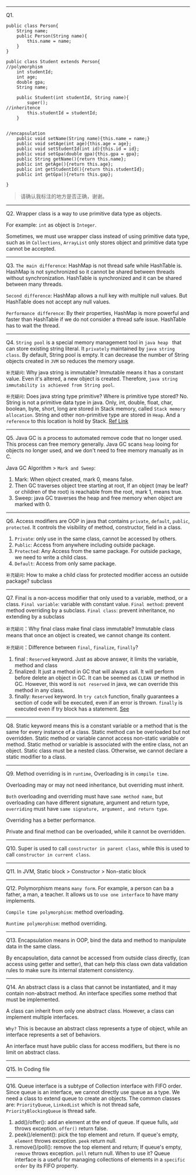 ***********************************
Q1.

    public class Person{
        String name;
        public Person(String name){
            this.name = name;
        }
    }

    public class Student extends Person{                        //polymorphism
        int studentId;
        int age;
        double gpa;
        String name;
    
        public Student(int studentId, String name){   
            super();                                            //inheritence
            this.studentId = studentId;
        }

                                                                //encapsulation
        public void setName(String name){this.name = name;}
        public void setAge(int age){this.age = age};
        public void setStudentId(int id){this.id = id};
        public void setGpa(double gpa){this.gpa = gpa};
        public String getName(){return this.name};
        public int getAge(){return this.age};
        public int getStudentId(){return this.studentId};
        public int getGpa(){return this.gap};
    
    }

>请确认我标注的地方是否正确，谢谢。
***********************************
Q2. 
Wrapper class is a way to use primitive data type as objects. 

For example: `int` as object is `Integer`. 

Sometimes, we must use wrapper class instead of using primitive data type, such
as in `Collections`, `ArrayList` only stores object and primitive data type 
cannot be accepted. 
***********************************
Q3. 
`The main difference`: HashMap is not thread safe while HashTable is.
HashMap is not synchronized so it cannot be shared between threads without 
synchronization. HashTable is synchronized and it can be shared between many threads.

`Second difference`: HashMap allows a null key with multiple null values. 
But HashTable does not accept any null values. 

`Performance difference`: By their properties, HashMap is more powerful and faster than 
HashTable if we do not consider a thread safe issue. HashTable has to wait the thread. 

***********************************
Q4. 
`String pool` is a special memory management tool in `java heap `
that can store existing string literal. It `privately` maintained by `java string class`. 
By default, String pool is empty. It can decrease the number of String objects created in `JVM`
so reduces the memory usage. 

`补充疑问`: Why java string is immutable? 
Immutable means it has a constant value. Even it's altered, a new object is created. 
Therefore, `java string immutability is achieved from String pool`.

`补充疑问`: Does java string type primitive? Where is primitive type stored?
No. String is not a primitive data type in java. Only, int, double, float, char, boolean, byte, short, long 
are stored in Stack memory, called `Stack memory allocation`. String and other non-primitive type are stored in `Heap`.
And a `reference` to this location is hold by Stack. 
[Ref Link](https://www.scaler.com/topics/java/string-pool-in-java/)

***********************************
Q5. Java GC is a process to automated remove code that no longer used. This process can free 
memory generally. Java GC scans `heap` looing for objects no longer used,  and we don't need to free memory manually as in C.

Java GC Algorithm > `Mark and Sweep`: 
1. Mark: When object created, mark 0, means false. 
2. Then GC traverses object tree starting at root, 
If an object (may be leaf? or children of the root) is reachable from the root, mark 1, means true.
3. Sweep: java GC traverses the heap and free memory when object are marked with 0.
***********************************
Q6.
Access modifiers are OOP in java that contains `private`, `default`, `public`, `protected`. 
It controls the visibility of method, constructor, field in a class. 

1. `Private`: only use in the same class, cannot be accessed by others.
2. `Public`: Access from anywhere including outside package.
3. `Protected`: Any Access from the same package. For outside package, we need to write a child class.
4. `Default`: Access from only same package. 

`补充疑问`: How to make a child class for protected modifier access an outside package? 
subclass
***********************************
Q7. Final is a non-access modifier that only used to a variable, method, or a class. 
`Final variable`: variable with constant value. 
`Final method`: prevent method overriding by a subclass. 
`Final class`: prevent inheritance, no extending by a subclass

`补充疑问`：Why final class make final class immutable?
Immutable class means that once an object is created, we cannot change its content.

`补充疑问`：Difference between `final`, `finalize`, `finally`? 
1. final : `Reserved` keyword. Just as above answer, it limits the variable, method and class
2. finalized: It just a method in GC that will always call. It will perform before delete an object in GC. 
It can be seemed as `CLEAN UP` method in GC. However, this word is `not reserved` in java, we can override this method in any class.
3. finally: `Reserved` keyword. In `try catch` function, finally guarantees a section of code will be executed, 
even if an error is thrown. `finally` is executed even if try block has a statement. 
[See](https://www.geeksforgeeks.org/g-fact-24-finalfinally-and-finalize-in-java/?ref=lbp)
***********************************
Q8. 
Static keyword means this is a constant variable or a method that is the same for every instance of a class.
Static method can be overloaded but not overridden. 
Static method or variable cannot access non-static variable or method. 
Static method or variable is associated with the entire class, not an object.
Static class must be a nested class. Otherwise, we cannot declare a static modifier to a class.
***********************************
Q9. Method overriding is in `runtime`, Overloading is in `compile time`.

Overloading may or may not need inheritance, but overriding must inherit.

`Both` overloading and overriding must have `same method name`, but overloading can have
different signature, argument and return type, `overriding` must have `same signature, argument, and return type`.

Overriding has a better performance.

Private and final method can be overloaded, while it cannot be overridden.
***********************************
Q10. Super is used to call `constructor in parent class`, while this is used to call `constructor in current class`.
***********************************
Q11. In JVM, Static block > Constructor > Non-static block
***********************************
Q12. Polymorphism means `many form`. For example, a person can ba a father, a man, a teacher. 
It allows us to `use one interface` to have many implements. 

`Compile time polymorphism`: method overloading.

`Runtime polymorphism`: method overriding.
***********************************
Q13. Encapsulation means in OOP, bind the data and method to manipulate data in the same class. 

By encapsulation, data cannot be accessed from outside class directly, (can access using getter and setter), that can help 
this class own data validation rules to make sure its internal statement consistency.
***********************************
Q14. An abstract class is a class that cannot be instantiated, and it may contain non-abstract method.
An interface specifies some method that must be implemented.

A class can inherit from only one abstract class. However, a class can implement multiple interfaces.

`Why?` This is because an abstract class represents a type of object, while an interface represents a set of behaviors.

An interface must have public class for access modifiers, but there is no limit on abstract class.

***********************************
Q15. In Coding file
***********************************
Q16. Queue interface is a subtype of Collection interface with FIFO order. Since queue is an interface, we cannot directly use queue as a type. 
We need a class to extend queue to create an objects. The common classes are: `PriorityQueue`, `LinkedList` which is not thread safe, `PriorityBlockingQueue` is thread safe. 

1. add()/offer(): add an element at the end of queue. If queue fulls, `add` throws exception. `offer()` return false.
2. peek()/element(): pick the top element and return. If queue's empty, `element` throws exception. `peek` return null.
3. remove()/poll(): remove the top element and return; If queue's empty, `remove` throws exception. `poll` return null.
When to use it?
Queue interface is a useful for managing collections of elements in a `specific order` by its FIFO property.








